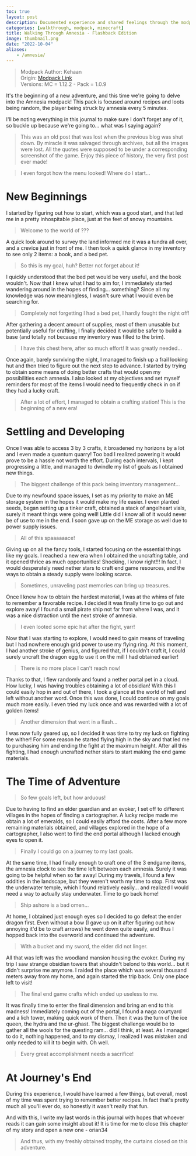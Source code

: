 ```yaml
---
toc: true
layout: post
description: Documented experience and shared feelings through the modpack.
categories: [walkthrough, modpack, minecraft]
title: Walking Through Amnesia - Flashback Edition
image: thumbnail.png
date: "2022-10-04"
aliases:
    - /amnesia/
---
```

>Modpack Author: Kehaan  
Origin: [Modpack Link](https://www.curseforge.com/minecraft/modpacks/amnesia)  
Versions: MC = 1.12.2 - Pack = 1.0.9

It's the beginning of a new adventure, and this time we're going to delve into the Amnesia modpack! This pack is focused around recipes and loots being random, the player being struck by amnesia every 5 minutes.

I'll be noting everything in this journal to make sure I don't forget any of it, so buckle up because we're going to... what was I saying again?

>This was an old post that was lost when the previous blog was shut down. By miracle it was salvaged through archives, but all the images were lost. All the quotes were supposed to be under a corresponding screenshot of the game. Enjoy this piece of history, the very first post ever made!

>I even forgot how the menu looked! Where do I start...

# New Beginnings

I started by figuring out how to start, which was a good start, and that led me in a pretty inhospitable place, just at the feet of snowy mountains.

>Welcome to the world of ???

A quick look around to survey the land informed me it was a tundra all over, and a crevice just in front of me. I then took a quick glance in my inventory to see only 2 items: a book, and a bed pet.

>So this is my goal, huh? Better not forget about it!

I quickly understood that the bed pet would be very useful, and the book wouldn't. Now that I knew what I had to aim for, I immediately started wandering around in the hopes of finding... something? Since all my knowledge was now meaningless, I wasn't sure what I would even be searching for.

>Completely not forgetting I had a bed pet, I hardly fought the night off!

After gathering a decent amount of supplies, most of them unusable but potentially useful for crafting, I finally decided it would be safer to build a base (and totally not because my inventory was filled to the brim).

>I have this chest here, after so much effort! It was greatly needed...

Once again, barely surviving the night, I managed to finish up a frail looking hut and then tried to figure out the next step to advance. I started by trying to obtain some means of doing better crafts that would open my possibilities each amnesia. I also looked at my objectives and set myself reminders for most of the items I would need to frequently check in on if they had a lucky craft.

>After a lot of effort, I managed to obtain a crafting station! This is the beginning of a new era!

# Settling and Developing

Once I was able to access 3 by 3 crafts, it broadened my horizons by a lot and I even made a quantum quarry! Too bad I realized powering it would prove to be a hassle not worth the effort. During each intervals, I kept progressing a little, and managed to dwindle my list of goals as I obtained new things.

>The biggest challenge of this pack being inventory management...

Due to my newfound space issues, I set as my priority to make an ME storage system in the hopes it would make my life easier. I even planted seeds, began setting up a tinker craft, obtained a stack of angelheart vials, surely it meant things were going well! Little did I know all of it would never be of use to me in the end. I soon gave up on the ME storage as well due to power supply issues.

>All of this spaaaaaace!

Giving up on all the fancy tools, I started focusing on the essential things like my goals. I reached a new era when I obtained the uncrafting table, and it opened thrice as much opportunities! Shocking, I know right!!! In fact, I would desperately need nether stars to craft end game resources, and the ways to obtain a steady supply were looking scarce.

>Sometimes, unraveling past memories can bring up treasures.

Once I knew how to obtain the hardest material, I was at the whims of fate to remember a favorable recipe. I decided it was finally time to go out and explore away! I found a small pirate ship not far from where I was, and it was a nice distraction until the next stroke of amnesia.

>I even looted some epic hat after the fight, yarr!

Now that I was starting to explore, I would need to gain means of traveling but I had nowhere enough grid power to use my flying ring. At this moment, I had another stroke of genius, and figured that, if I couldn't craft it, I could surely uncraft the dragon egg to use it on the mill I had obtained earlier!

>There is no more place I can't reach now!

Thanks to that, I flew randomly and found a nether portal pet in a cloud. How lucky, I was having troubles obtaining a lot of obsidian! With this I could easily hop in and out of there, I took a glance at the world of hell and left without another word. Once this was done, I could continue on my goals much more easily. I even tried my luck once and was rewarded with a lot of golden items!

>Another dimension that went in a flash...

I was now fully geared up, so I decided it was time to try my luck on fighting the wither! For some reason he started flying high in the sky and that led me to purchasing him and ending the fight at the maximum height. After all this fighting, I had enough uncrafted nether stars to start making the end game materials.

# The Time of Adventure

>So few goals left, but how arduous!

Due to having to find an elder guardian and an evoker, I set off to different villages in the hopes of finding a cartographer. A lucky recipe made me obtain a lot of emeralds, so I could easily afford the costs. After a few more remaining materials obtained, and villages explored in the hope of a cartographer, I also went to find the end portal although I lacked enough eyes to open it.

>Finally I could go on a journey to my last goals.

At the same time, I had finally enough to craft one of the 3 endgame items, the amnesia clock to see the time left between each amnesia. Surely it was going to be helpful when so far away! During my travels, I found a few oddities in the landscape, but they weren't worth my time to stop. First was the underwater temple, which I found relatively easily...  and realized I would need a way to actually stay underwater. Time to go back home!

>Ship ashore is a bad omen...

At home, I obtained just enough eyes so I decided to go defeat the ender dragon first. Even without a bow (I gave up on it after figuring out how annoying it'd be to craft arrows) he went down quite easily, and thus I hopped back into the overworld and continued the adventure.

>With a bucket and my sword, the elder did not linger.

All that was left was the woodland mansion housing the evoker. During my trip I saw strange obsidian towers that shouldn't belond to this world... but it didn't surprise me anymore. I raided the place which was several thousand meters away from my home, and again started the trip back. Only one place left to visit!

>The final end game crafts which ended up useless to me.

It was finally time to enter the final dimension and bring an end to this madness! Immediately coming out of the portal, I found a naga courtyard and a lich tower, making quick work of them. Then it was the turn of the ice queen, the hydra and the ur-ghast. The biggest challenge would be to gather all the wools for the questing ram... did I think, at least. As I managed to do it, nothing happened, and to my dismay, I realized I was mistaken and only needed to kill it to begin with. Oh well.

>Every great accomplishment needs a sacrifice!

# At Journey's End

During this experience, I would have learned a few things, but overall, most of my time was spent trying to remember better recipes. In fact that's pretty much all you'll ever do, so honestly it wasn't really that fun.

And with this, I write my last words in this journal with hopes that whoever reads it can gain some insight about it! It is time for me to close this chapter of my story and open a new one - orian34

>And thus, with my freshly obtained trophy, the curtains closed on this adventure.

<script src="https://utteranc.es/client.js"
        repo="orian34/travelogues"
        issue-term="title"
        label="Comment"
        theme="github-dark"
        crossorigin="anonymous"
        async>
</script>

